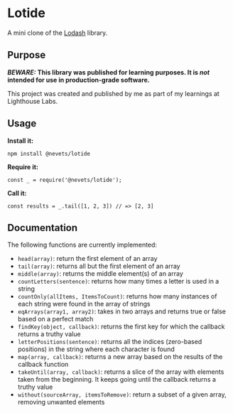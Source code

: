 # Lotide

A mini clone of the [Lodash](https://lodash.com) library.

## Purpose

**_BEWARE:_ This library was published for learning purposes. It is _not_ intended for use in production-grade software.**

This project was created and published by me as part of my learnings at Lighthouse Labs. 

## Usage

**Install it:**

`npm install @nevets/lotide`

**Require it:**

`const _ = require('@nevets/lotide');`

**Call it:**

`const results = _.tail([1, 2, 3]) // => [2, 3]`

## Documentation

The following functions are currently implemented:

* `head(array)`: return the first element of an array
* `tail(array)`: returns all but the first element of an array
* `middle(array)`: returns the middle element(s) of an array
* `countLetters(sentence)`: returns how many times a letter is used in a string
* `countOnly(allItems, ItemsToCount)`: returns how many instances of each string were found in the array of strings
* `eqArrays(array1, array2)`: takes in two arrays and returns true or false based on a perfect match
* `findKey(object, callback)`: returns the first key for which the callback returns a truthy value
* `letterPositions(sentence)`: returns all the indices (zero-based positions) in the string where each character is found
* `map(array, callback)`: returns a new array based on the results of the callback function
* `takeUntil(array, callback)`: returns a slice of the array with elements taken from the beginning. It keeps going until the callback returns a truthy value
* `without(sourceArray, itemsToRemove)`: return a subset of a given array, removing unwanted elements